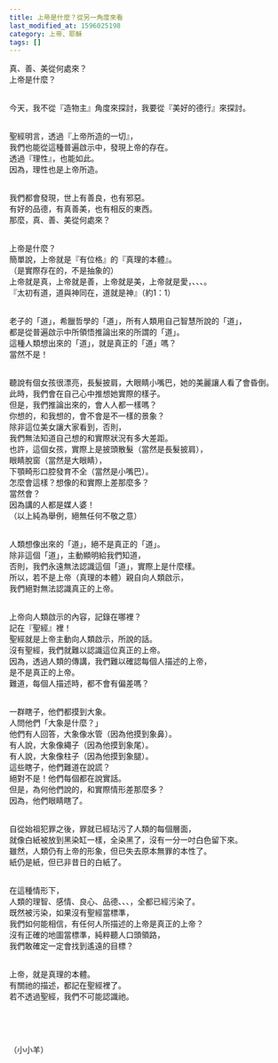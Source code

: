 ```yaml
---
title: 上帝是什麼？從另一角度來看
last_modified_at: 1596025198
category: 上帝、耶穌
tags: []
---
```


<p>真、善、美從何處來？<br>
上帝是什麼？</p>

<p><br>
今天，我不從『造物主』角度來探討，我要從『美好的德行』來探討。</p>

<p><br>
聖經明言，透過『上帝所造的一切』，<br>
我們也能從這種普遍啟示中，發現上帝的存在。<br>
透過『理性』，也能如此。<br>
因為，理性也是上帝所造。</p>

<p><br>
我們都會發現，世上有善良，也有邪惡。<br>
有好的品德，有真善美，也有相反的東西。<br>
那麼，真、善、美從何處來？</p>

<p><br>
上帝是什麼？<br>
簡單說，上帝就是『有位格』的『真理的本體』。<br>
（是實際存在的，不是抽象的）<br>
上帝就是真，上帝就是善，上帝就是美，上帝就是愛，、、、。<br>
『太初有道，道與神同在，道就是神』（約1：1）</p>

<p><br>
老子的「道」，希臘哲學的「道」，所有人類用自己智慧所說的「道」，<br>
都是從普遍啟示中所領悟推論出來的所謂的「道」。<br>
這種人類想出來的「道」，就是真正的「道」嗎？<br>
當然不是！</p>

<p><br>
聽說有個女孩很漂亮，長髮披肩，大眼睛小嘴巴，她的美麗讓人看了會昏倒。<br>
此時，我們會在自己心中推想她實際的樣子。<br>
但是，我們推論出來的，會人人都一樣嗎？<br>
你想的，和我想的，會不會是不一樣的景象？<br>
除非這位美女讓大家看到，否則，<br>
我們無法知道自己想的和實際狀況有多大差距。<br>
也許，這個女孩，實際上是披頭散髮（當然是長髮披肩），<br>
眼睛脫窗（當然是大眼睛），<br>
下顎畸形口腔發育不全（當然是小嘴巴）。<br>
怎麼會這樣？想像的和實際上差那麼多？<br>
當然會？<br>
因為講的人都是媒人婆！<br>
（以上純為舉例，絕無任何不敬之意）</p>

<p><br>
人類想像出來的「道」，絕不是真正的「道」。<br>
除非這個「道」，主動顯明給我們知道，<br>
否則，我們永遠無法認識這個「道」，實際上是什麼樣。<br>
所以，若不是上帝（真理的本體）親自向人類啟示，<br>
我們絕對無法認識真正的上帝。</p>

<p><br>
上帝向人類啟示的內容，記錄在哪裡？<br>
記在『聖經』裡！<br>
聖經就是上帝主動向人類啟示，所說的話。<br>
沒有聖經，我們就難以認識這位真正的上帝。<br>
因為，透過人類的傳講，我們難以確認每個人描述的上帝，<br>
是不是真正的上帝。<br>
難道，每個人描述時，都不會有偏差嗎？</p>

<p><br>
一群瞎子，他們都摸到大象。<br>
人問他們「大象是什麼？」<br>
他們有人回答，大象像水管（因為他摸到象鼻）。<br>
有人說，大象像繩子（因為他摸到象尾）。<br>
有人說，大象像柱子（因為他摸到象腿）。<br>
這些瞎子，他們難道在說謊？<br>
絕對不是！他們每個都在說實話。<br>
但是，為何他們說的，和實際情形差那麼多？<br>
因為，他們眼睛瞎了。</p>

<p><br>
自從始祖犯罪之後，罪就已經玷污了人類的每個層面，<br>
就像白紙被放到黑染缸一樣，全染黑了，沒有一分一吋白色留下來。<br>
雖然，人類仍有上帝的形象，但已失去原本無罪的本性了。<br>
紙仍是紙，但已非昔日的白紙了。</p>

<p><br>
在這種情形下，<br>
人類的理智、感情、良心、品德、、、，全都已經污染了。<br>
既然被污染，如果沒有聖經當標準，<br>
我們如何能相信，有任何人所描述的上帝是真正的上帝？<br>
沒有正確的地圖當標準，純粹聽人口頭領路，<br>
我們敢確定一定會找到遙遠的目標？</p>

<p><br>
上帝，就是真理的本體。<br>
有關祂的描述，都記在聖經裡了。<br>
若不透過聖經，我們不可能認識祂。</p>

<p>&nbsp;</p>

<p>&nbsp;</p>

<p>（小小羊）</p>

